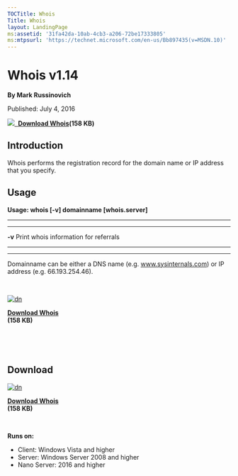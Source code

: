 ```yaml
--- 
TOCTitle: Whois
Title: Whois
layout: LandingPage
ms:assetid: '31fa42da-10ab-4cb3-a206-72be17333805'
ms:mtpsurl: 'https://technet.microsoft.com/en-us/Bb897435(v=MSDN.10)'
---
```


Whois v1.14
===========

**By Mark Russinovich**

Published: July 4, 2016

[![](/media/landing/sysinternals/download_sm.png)
 **Download
Whois**](https://download.sysinternals.com/files/whois.zip)**(158 KB)**


## Introduction

Whois performs the registration record for the domain name or IP address
that you specify.

## Usage

**Usage: whois \[-v\] domainname \[whois.server\]**

 
-------- 
---------------------------------------
  **-v**   Print whois information for referrals
 
-------- 
---------------------------------------

Domainname can be either a DNS name (e.g. www.sysinternals.com) or IP
address (e.g. 66.193.254.46).

 

[![dn](/media/landing/sysinternals/download_sm.png "Download")
](https://download.sysinternals.com/files/whois.zip)

[**Download Whois**  
](https://download.sysinternals.com/files/whois.zip)**(158 KB)**

 

 


<div class="RightAdRail">

<div>


## Download

  

[![dn](/media/landing/sysinternals/download_sm.png "Download")
](https://download.sysinternals.com/files/whois.zip)

[**Download Whois**  
](https://download.sysinternals.com/files/whois.zip)**(158 KB)**

 

**Runs on:**

-   Client: Windows Vista and higher
-   Server: Windows Server 2008 and higher
-   Nano Server: 2016 and higher



